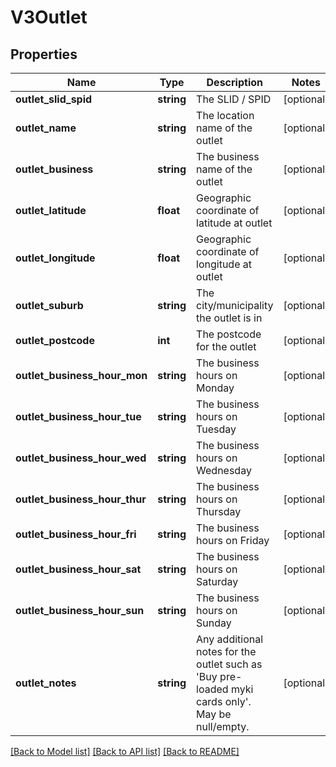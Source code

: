 # V3Outlet

## Properties
Name | Type | Description | Notes
------------ | ------------- | ------------- | -------------
**outlet_slid_spid** | **string** | The SLID / SPID | [optional] 
**outlet_name** | **string** | The location name of the outlet | [optional] 
**outlet_business** | **string** | The business name of the outlet | [optional] 
**outlet_latitude** | **float** | Geographic coordinate of latitude at outlet | [optional] 
**outlet_longitude** | **float** | Geographic coordinate of longitude at outlet | [optional] 
**outlet_suburb** | **string** | The city/municipality the outlet is in | [optional] 
**outlet_postcode** | **int** | The postcode for the outlet | [optional] 
**outlet_business_hour_mon** | **string** | The business hours on Monday | [optional] 
**outlet_business_hour_tue** | **string** | The business hours on Tuesday | [optional] 
**outlet_business_hour_wed** | **string** | The business hours on Wednesday | [optional] 
**outlet_business_hour_thur** | **string** | The business hours on Thursday | [optional] 
**outlet_business_hour_fri** | **string** | The business hours on Friday | [optional] 
**outlet_business_hour_sat** | **string** | The business hours on Saturday | [optional] 
**outlet_business_hour_sun** | **string** | The business hours on Sunday | [optional] 
**outlet_notes** | **string** | Any additional notes for the outlet such as &#39;Buy pre-loaded myki cards only&#39;. May be null/empty. | [optional] 

[[Back to Model list]](../README.md#documentation-for-models) [[Back to API list]](../README.md#documentation-for-api-endpoints) [[Back to README]](../README.md)


